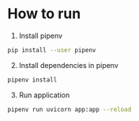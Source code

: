 # How to run

1. Install pipenv
```bash
pip install --user pipenv
```

2. Install dependencies in pipenv
```bash
pipenv install
```

3. Run application
```bash
pipenv run uvicorn app:app --reload
```
